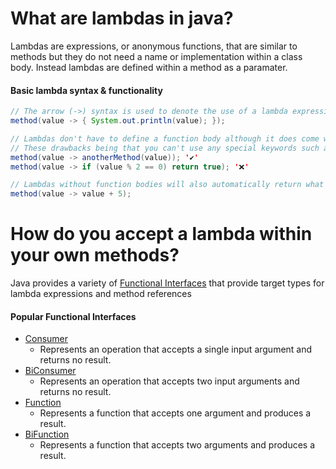 # __What are lambdas in java?__
Lambdas are expressions, or anonymous functions, that are similar to methods but they do not need a name or implementation within a class body. 
Instead lambdas are defined within a method as a paramater.
#### Basic lambda syntax & functionality
```java 
// The arrow (->) syntax is used to denote the use of a lambda expression
method(value -> { System.out.println(value); });

// Lambdas don't have to define a function body although it does come with drawbacks.
// These drawbacks being that you can't use any special keywords such as 'if' or 'return' but you can still call other methods.
method(value -> anotherMethod(value)); '✔'
method(value -> if (value % 2 == 0) return true); '❌'

// Lambdas without function bodies will also automatically return what is contained within them.
method(value -> value + 5);
```
# __How do you accept a lambda within your own methods?__
Java provides a variety of [Functional Interfaces](https://docs.oracle.com/javase/8/docs/api/java/util/function/package-summary.html) that provide target types for lambda expressions and method references
#### Popular Functional Interfaces
- [Consumer](https://docs.oracle.com/javase/8/docs/api/java/util/function/Consumer.html)
  - Represents an operation that accepts a single input argument and returns no result.
- [BiConsumer](https://docs.oracle.com/javase/8/docs/api/java/util/function/BiConsumer.html)
  - Represents an operation that accepts two input arguments and returns no result.
- [Function](https://docs.oracle.com/javase/8/docs/api/java/util/function/Function.html)
  - Represents a function that accepts one argument and produces a result.
- [BiFunction](https://docs.oracle.com/javase/8/docs/api/java/util/function/BiFunction.html)
  - Represents a function that accepts two arguments and produces a result.
